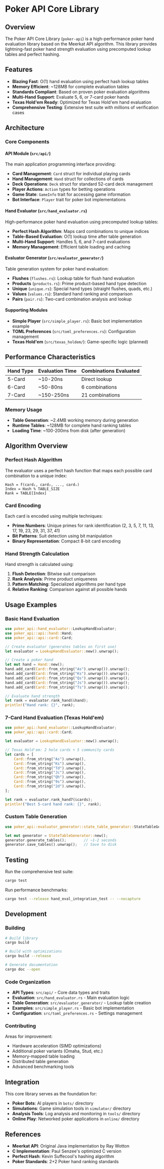 # Poker API Core Library

## Overview

The Poker API Core Library (`poker-api`) is a high-performance poker hand evaluation library based on the Meerkat API algorithm. This library provides lightning-fast poker hand strength evaluation using precomputed lookup tables and perfect hashing.

## Features

- **Blazing Fast**: O(1) hand evaluation using perfect hash lookup tables
- **Memory Efficient**: ~128MB for complete evaluation tables
- **Standards Compliant**: Based on proven poker evaluation algorithms
- **Multi-Hand Support**: Evaluate 5, 6, or 7-card poker hands
- **Texas Hold'em Ready**: Optimized for Texas Hold'em hand evaluation
- **Comprehensive Testing**: Extensive test suite with millions of verification cases

## Architecture

### Core Components

#### API Module (`src/api/`)
The main application programming interface providing:
- **Card Management**: `Card` struct for individual playing cards
- **Hand Management**: `Hand` struct for collections of cards
- **Deck Operations**: `Deck` struct for standard 52-card deck management
- **Player Actions**: `Action` types for betting operations
- **Game State**: `GameInfo` trait for accessing game information
- **Bot Interface**: `Player` trait for poker bot implementations

#### Hand Evaluator (`src/hand_evaluator.rs`)
High-performance poker hand evaluation using precomputed lookup tables:
- **Perfect Hash Algorithm**: Maps card combinations to unique indices
- **Table-Based Evaluation**: O(1) lookup time after table generation
- **Multi-Hand Support**: Handles 5, 6, and 7-card evaluations
- **Memory Management**: Efficient table loading and caching

#### Evaluator Generator (`src/evaluator_generator/`)
Table generation system for poker hand evaluation:
- **Flushes** (`flushes.rs`): Lookup table for flush hand evaluation
- **Products** (`products.rs`): Prime product-based hand type detection
- **Unique** (`unique.rs`): Special hand types (straight flushes, quads, etc.)
- **Values** (`values.rs`): Standard hand ranking and comparison
- **Pairs** (`pair.rs`): Two-card combination analysis and lookup

#### Supporting Modules
- **Simple Player** (`src/simple_player.rs`): Basic bot implementation example
- **TOML Preferences** (`src/toml_preferences.rs`): Configuration management
- **Texas Hold'em** (`src/texas_holdem/`): Game-specific logic (planned)

## Performance Characteristics

| Hand Type | Evaluation Time | Combinations Evaluated |
|-----------|----------------|----------------------|
| 5-Card    | ~10-20ns       | Direct lookup        |
| 6-Card    | ~50-80ns       | 6 combinations       |
| 7-Card    | ~150-250ns     | 21 combinations      |

### Memory Usage
- **Table Generation**: ~2.4MB working memory during generation
- **Runtime Tables**: ~128MB for complete hand ranking tables
- **Loading Time**: ~100-200ms from disk (after generation)

## Algorithm Overview

### Perfect Hash Algorithm

The evaluator uses a perfect hash function that maps each possible card combination to a unique index:

```
Hash = f(card₁, card₂, ..., cardₙ)
Index = Hash % TABLE_SIZE
Rank = TABLE[Index]
```

### Card Encoding

Each card is encoded using multiple techniques:
- **Prime Numbers**: Unique primes for rank identification (2, 3, 5, 7, 11, 13, 17, 19, 23, 29, 31, 37, 41)
- **Bit Patterns**: Suit detection using bit manipulation
- **Binary Representation**: Compact 8-bit card encoding

### Hand Strength Calculation

Hand strength is calculated using:
1. **Flush Detection**: Bitwise suit comparison
2. **Rank Analysis**: Prime product uniqueness
3. **Pattern Matching**: Specialized algorithms per hand type
4. **Relative Ranking**: Comparison against all possible hands

## Usage Examples

### Basic Hand Evaluation

```rust
use poker_api::hand_evaluator::LookupHandEvaluator;
use poker_api::api::hand::Hand;
use poker_api::api::card::Card;

// Create evaluator (generates tables on first use)
let evaluator = LookupHandEvaluator::new().unwrap();

// Create a poker hand
let mut hand = Hand::new();
hand.add_card(Card::from_string("As").unwrap()).unwrap();
hand.add_card(Card::from_string("Ks").unwrap()).unwrap();
hand.add_card(Card::from_string("Qs").unwrap()).unwrap();
hand.add_card(Card::from_string("Js").unwrap()).unwrap();
hand.add_card(Card::from_string("Ts").unwrap()).unwrap();

// Evaluate hand strength
let rank = evaluator.rank_hand(&hand);
println!("Hand rank: {}", rank);
```

### 7-Card Hand Evaluation (Texas Hold'em)

```rust
use poker_api::hand_evaluator::LookupHandEvaluator;
use poker_api::api::card::Card;

let evaluator = LookupHandEvaluator::new().unwrap();

// Texas Hold'em: 2 hole cards + 5 community cards
let cards = [
    Card::from_string("As").unwrap(),
    Card::from_string("Ks").unwrap(),
    Card::from_string("Td").unwrap(),
    Card::from_string("Jc").unwrap(),
    Card::from_string("Qh").unwrap(),
    Card::from_string("9s").unwrap(),
    Card::from_string("2d").unwrap(),
];

let rank = evaluator.rank_hand7(&cards);
println!("Best 5-card hand rank: {}", rank);
```

### Custom Table Generation

```rust
use poker_api::evaluator_generator::state_table_generator::StateTableGenerator;

let mut generator = StateTableGenerator::new();
generator.generate_tables();        // ~1-2 seconds
generator.save_tables().unwrap();   // Save to disk
```

## Testing

Run the comprehensive test suite:

```bash
cargo test
```

Run performance benchmarks:

```bash
cargo test --release hand_eval_integration_test -- --nocapture
```

## Development

### Building

```bash
# Build library
cargo build

# Build with optimizations
cargo build --release

# Generate documentation
cargo doc --open
```

### Code Organization

- **API Types**: `src/api/` - Core data types and traits
- **Evaluation**: `src/hand_evaluator.rs` - Main evaluation logic
- **Table Generation**: `src/evaluator_generator/` - Lookup table creation
- **Examples**: `src/simple_player.rs` - Basic bot implementation
- **Configuration**: `src/toml_preferences.rs` - Settings management

### Contributing

Areas for improvement:
- Hardware acceleration (SIMD optimizations)
- Additional poker variants (Omaha, Stud, etc.)
- Memory-mapped table loading
- Distributed table generation
- Advanced benchmarking tools

## Integration

This core library serves as the foundation for:
- **Poker Bots**: AI players in `bots/` directory
- **Simulations**: Game simulation tools in `simulator/` directory
- **Analysis Tools**: Log analysis and monitoring in `tools/` directory
- **Online Play**: Networked poker applications in `online/` directory

## References

- **Meerkat API**: Original Java implementation by Ray Wotton
- **C Implementation**: Paul Senzee's optimized C version
- **Perfect Hash**: Kevin Suffecool's hashing algorithm
- **Poker Standards**: 2+2 Poker hand ranking standards